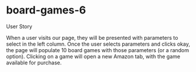 # board-games-6

User Story

When a user visits our page, they will be presented with parameters to select in the left column.
Once the user selects parameters and clicks okay, the page will populate 10 board games with those parameters (or a random option).
Clicking on a game will open a new Amazon tab, with the game available for purchase.